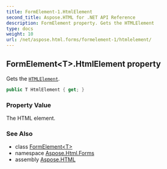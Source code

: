 ```yaml
---
title: FormElement-1.HtmlElement
second_title: Aspose.HTML for .NET API Reference
description: FormElement property. Gets the HTMLElement
type: docs
weight: 10
url: /net/aspose.html.forms/formelement-1/htmlelement/
---
```

## FormElement&lt;T&gt;.HtmlElement property

Gets the [`HTMLElement`](../../../aspose.html/htmlelement/).

```csharp
public T HtmlElement { get; }
```

### Property Value

The HTML element.

### See Also

* class [FormElement&lt;T&gt;](../)
* namespace [Aspose.Html.Forms](../../formelement-1/)
* assembly [Aspose.HTML](../../../)
